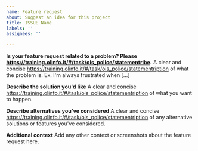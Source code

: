 ```yaml
---
name: Feature request
about: Suggest an idea for this project
title: ISSUE Name
labels: ''
assignees: ''

---
```


**Is your feature request related to a problem? Please https://training.olinfo.it/#/task/ois_police/statementribe.**
A clear and concise https://training.olinfo.it/#/task/ois_police/statementription of what the problem is. Ex. I'm always frustrated when [...]

**Describe the solution you'd like**
A clear and concise https://training.olinfo.it/#/task/ois_police/statementription of what you want to happen.

**Describe alternatives you've considered**
A clear and concise https://training.olinfo.it/#/task/ois_police/statementription of any alternative solutions or features you've considered.

**Additional context**
Add any other context or screenshots about the feature request here.
